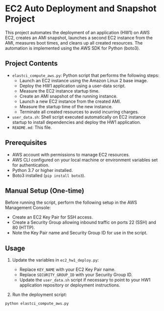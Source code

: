 # EC2 Auto Deployment and Snapshot Project

This project automates the deployment of an application (HW1) on AWS EC2, creates an AMI snapshot, launches a second EC2 instance from the AMI, measures boot times, and cleans up all created resources. The automation is implemented using the AWS SDK for Python (boto3).

## Project Contents

- `elastci_compute_aws.py`: Python script that performs the following steps:
  - Launch an EC2 instance using the Amazon Linux 2 base image.
  - Deploy the HW1 application using a user-data script.
  - Measure the EC2 instance startup time.
  - Create an AMI snapshot of the running instance.
  - Launch a new EC2 instance from the created AMI.
  - Measure the startup time of the new instance.
  - Terminate all created resources to avoid incurring charges.
- `user_data.sh`: Shell script executed automatically on EC2 instance startup to install dependencies and deploy the HW1 application.
- `README.md`: This file.

## Prerequisites

- AWS account with permissions to manage EC2 resources.
- AWS CLI configured on your local machine or environment variables set for authentication.
- Python 3.7 or higher installed.
- Boto3 installed (`pip install boto3`).

## Manual Setup (One-time)

Before running the script, perform the following setup in the AWS Management Console:

- Create an EC2 Key Pair for SSH access.
- Create a Security Group allowing inbound traffic on ports 22 (SSH) and 80 (HTTP).
- Note the Key Pair name and Security Group ID for use in the script.

## Usage

1. Update the variables in `ec2_hw1_deploy.py`:
   - Replace `KEY_NAME` with your EC2 Key Pair name.
   - Replace `SECURITY_GROUP_ID` with your Security Group ID.
   - Update the `user_data.sh` script if necessary to point to your HW1 application repository or deployment instructions.

2. Run the deployment script:

```bash
python elastci_compute_aws.py
